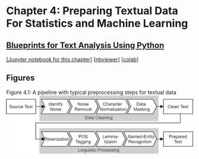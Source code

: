 # Chapter 4: Preparing Textual Data For Statistics and Machine Learning

## [Blueprints for Text Analysis Using Python](https://github.com/blueprints-for-text-analytics-python/blueprints-text)

[[Jupyter notebook for this chapter]](Data_Preparation.ipynb)
[[nbviewer](https://nbviewer.ipython.org/github/blueprints-for-text-analytics-python/blueprints-text/blob/master/ch04/Data_Preparation.ipynb)]
[[colab](https://colab.research.google.com/github/blueprints-for-text-analytics-python/blueprints-text/blob/master/ch04/Data_Preparation.ipynb)]


## Figures

Figure 4.1: A pipeline with typical preprocessing steps for textual data
![](figures/Text_Preprocessing.png)


